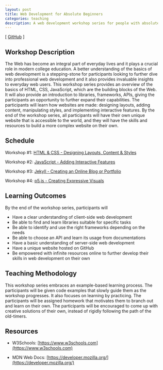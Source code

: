 ```yaml
---
layout: post
title: Web Development for Absolute Beginners
categories: teaching
description: A web development workshop series for people with absolutely zero coding experience.
---
```


[ [GitHub](https://github.com/jackbdu/web-dev-workshop/) ]

<!--more-->

## Workshop Description

The Web has become an integral part of everyday lives and it plays a crucial role in modern college education. A better understanding of the basics of web development is a stepping-stone for participants looking to further dive into professional web development and it also provides invaluable insights to everyday web users. This workshop series provides an overview of the basics of HTML, CSS, JavaScript, which are the building blocks of the Web. It will also provide an introduction to libraries, frameworks, APIs, giving the participants an opportunity to further expand their capabilities. The participants will learn how websites are made: designing layouts, adding content, manipulating styles, and implementing interactive features. By the end of the workshop series, all participants will have their own unique website that is accessible to the world, and they will have the skills and resources to build a more complex website on their own.

## Schedule

Workshop #1: [HTML & CSS - Designing Layouts, Content & Styles](https://github.com/jackbdu/web-dev-workshop/tree/master/01-html-and-css)

Workshop #2: [JavaScript - Adding Interactive Features](https://github.com/jackbdu/web-dev-workshop/tree/master/02-javascript)

Workshop #3: [Jekyll - Creating an Online Blog or Portfolio](http://github.com/barryclark/jekyll-now/)

Workshop #4: [p5.js - Creating Expressive Visuals](https://jackbdu.com/teaching/creative-coding-for-absolute-beginners/)

## Learning Outcomes

By the end of the workshop series, participants will
- Have a clear understanding of client-side web development
- Be able to find and learn libraries suitable for specific tasks
- Be able to identify and use the right frameworks depending on the needs
- Be able to choose an API and learn its usage from documentations
- Have a basic understanding of server-side web development
- Have a unique website hosted on GitHub
- Be empowered with infinite resources online to further develop their skills in web development on their own

## Teaching Methodology

This workshop series embraces an example-based learning process. The participants will be given code examples that slowly guide them as the workshop progresses. It also focuses on learning by practicing. The participants will be assigned homework that motivates them to branch out and learn on their own. The participants will be encouraged to come up with creative solutions of their own, instead of rigidly following the path of the old-timers.

## Resources

- W3Schools: [https://www.w3schools.com](https://www.w3schools.com)

- MDN Web Docs: [https://developer.mozilla.org/](https://developer.mozilla.org/)
